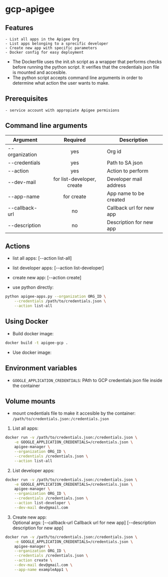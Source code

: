 # gcp-apigee

## Features
    - List all apps in the Apigee Org
    - List apps belonging to a sprecific developer
    - Create new app with specific parameters
    - Docker config for easy deployment

- The Dockerfile uses the init.sh script as a wrapper that performs checks before running the python script. It verifies that the credentials json file is mounted and accesible.
- The python script accepts command line arguments in order to determine what action the user wants to make. 

## Prerequisites 
    - service account with appropiate Apigee permisions

## Command line arguments
 Argument | Required | Description 
 --- |:---:| ---  
 --organization | yes | Org id
 --credentials | yes | Path to SA json
 --action | yes | Action to perform
 --dev-mail | for list-developer, create | Developer mail address 
 --app-name | for create | App name to be created
 --callback-url | no | Callback url for new app
 --description | no | Description for new app

## Actions

- list all apps: [--action list-all]
- list developer apps: [--action list-developer]
- create new app: [--action create]


- use python directly:

```bash
python apigee-apps.py --organization ORG_ID \
    --credentials /path/to/credentials.json \
    --action list-all
```


## Using Docker

- Build docker image:
```bash
docker build -t apigee-gcp .
```

- Use docker image:

## Environment variables

- `GOOGLE_APPLICATION_CREDENTIALS`: PAth to GCP credentials json file inside the container

## Volume mounts

- mount credentials file to make it accesible by the container: `/path/to/credentials.json:/credentials.json`


1. List all apps:
```bash
docker run -v /path/to/credentials.json:/credentials.json \
    -e GOOGLE_APPLICATION_CREDENTIALS=/credentials.json \
    apigee-manager \
    --organization ORG_ID \
    --credentials /credentials.json \
    --action list-all
```

2. List developer apps:
```bash
docker run -v /path/to/credentials.json:/credentials.json \
    -e GOOGLE_APPLICATION_CREDENTIALS=/credentials.json \
    apigee-manager \
    --organization ORG_ID \
    --credentials /credentials.json \
    --action list-developer \
    --dev-mail dev@gmail.com
```

3. Create new app: <br />
Optional args:
[--callback-url Callback url for new app]
[--description description for new app]
```bash
docker run -v /path/to/credentials.json:/credentials.json \
    -e GOOGLE_APPLICATION_CREDENTIALS=/credentials.json \
    apigee-manager \
    --organization ORG_ID \
    --credentials /credentials.json \
    --action create \
    --dev-mail dev@gmail.com \
    --app-name exampleApp1 \
```


